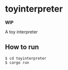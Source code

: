 # toyinterpreter

**WIP**

A toy interpreter

## How to run

```
$ cd toyinterpreter
$ cargo run
```
